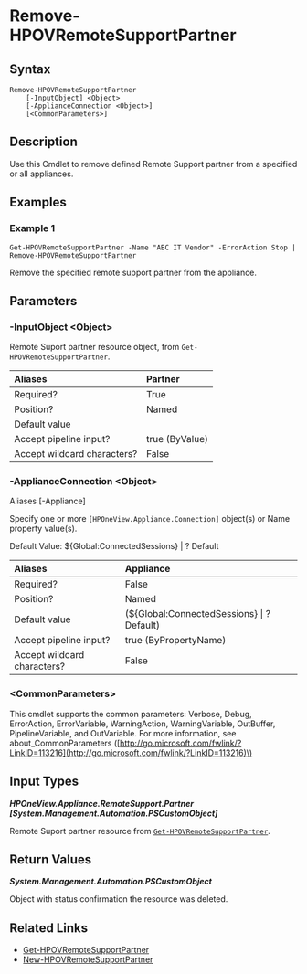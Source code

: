 ﻿---
description: Remove Remote Support support and reseller partners.
---

# Remove-HPOVRemoteSupportPartner

## Syntax

```text
Remove-HPOVRemoteSupportPartner
    [-InputObject] <Object>
    [-ApplianceConnection <Object>]
    [<CommonParameters>]
```

## Description

Use this Cmdlet to remove defined Remote Support partner from a specified or all appliances. 

## Examples

###  Example 1 

```text
Get-HPOVRemoteSupportPartner -Name "ABC IT Vendor" -ErrorAction Stop | Remove-HPOVRemoteSupportPartner
```

Remove the specified remote support partner from the appliance.

## Parameters

### -InputObject &lt;Object&gt;

Remote Suport partner resource object, from `Get-HPOVRemoteSupportPartner`.

| Aliases | Partner |
| :--- | :--- |
| Required? | True |
| Position? | Named |
| Default value |  |
| Accept pipeline input? | true (ByValue) |
| Accept wildcard characters? | False |

### -ApplianceConnection &lt;Object&gt;

Aliases [-Appliance]

Specify one or more `[HPOneView.Appliance.Connection]` object(s) or Name property value(s).

Default Value: ${Global:ConnectedSessions} | ? Default

| Aliases | Appliance |
| :--- | :--- |
| Required? | False |
| Position? | Named |
| Default value | (${Global:ConnectedSessions} &vert; ? Default) |
| Accept pipeline input? | true (ByPropertyName) |
| Accept wildcard characters? | False |

### &lt;CommonParameters&gt;

This cmdlet supports the common parameters: Verbose, Debug, ErrorAction, ErrorVariable, WarningAction, WarningVariable, OutBuffer, PipelineVariable, and OutVariable. For more information, see about\_CommonParameters \([http://go.microsoft.com/fwlink/?LinkID=113216](http://go.microsoft.com/fwlink/?LinkID=113216)\)

## Input Types

_**HPOneView.Appliance.RemoteSupport.Partner [System.Management.Automation.PSCustomObject]**_

Remote Suport partner resource from [`Get-HPOVRemoteSupportPartner`](get-hpovremotesupportpartner.md).


## Return Values

_**System.Management.Automation.PSCustomObject**_

Object with status confirmation the resource was deleted.


## Related Links

* [Get-HPOVRemoteSupportPartner](get-hpovremotesupportpartner.md)
* [New-HPOVRemoteSupportPartner](new-hpovremotesupportpartner.md)
